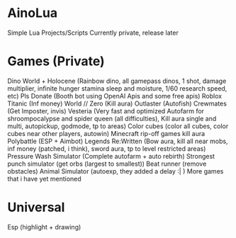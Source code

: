 # AinoLua

Simple Lua Projects/Scripts
Currently private, release later

# Games (Private)

  Dino World + Holocene (Rainbow dino, all gamepass dinos, 1 shot, damage multiplier, infinite hunger stamina sleep and moisture, 1/60 research speed, etc)
  Pls Donate (Booth bot using OpenAI Apis and some free apis)
  Roblox Titanic (Inf money)
  World // Zero (Kill aura)
  Outlaster (Autofish)
  Crewmates (Get Imposter, invis)
  Vesteria (Very fast and optimized Autofarm for shroompocalypse and spider queen (all difficulties), Kill aura single and multi, autopickup, godmode, tp to areas)
  Color cubes (color all cubes, color cubes near other players, autowin)
  Minecraft rip-off games kill aura
  Polybattle (ESP + Aimbot)
  Legends Re:Written (Bow aura, kill all near mobs, inf money (patched, i think), sword aura, tp to level restricted areas)
  Pressure Wash Simulator (Complete autofarm + auto rebirth)
  Strongest punch simulator (get orbs (largest to smallest))
  Beat runner (remove obstacles)
  Animal Simulator (autoexp, they added a delay :| )
  More games that i have yet mentioned
  
# Universal
   Esp (highlight + drawing)
